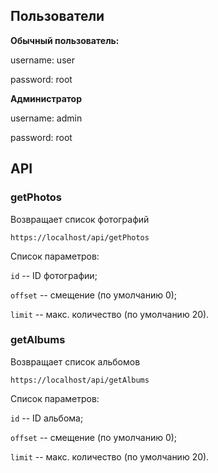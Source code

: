 ## Пользователи

**Обычный пользователь:**

username: user

password: root


**Администратор**

username: admin

password: root


## API
### getPhotos

Возвращает список фотографий

`` https://localhost/api/getPhotos ``

Список параметров:

`` id `` -- ID фотографии;

`` offset `` -- смещение (по умолчанию 0);

`` limit `` -- макс. количество  (по умолчанию 20).


### getAlbums

Возвращает список альбомов

`` https://localhost/api/getAlbums ``


Список параметров:

`` id `` -- ID альбома;

`` offset `` -- смещение (по умолчанию 0);

`` limit `` -- макс. количество  (по умолчанию 20).
